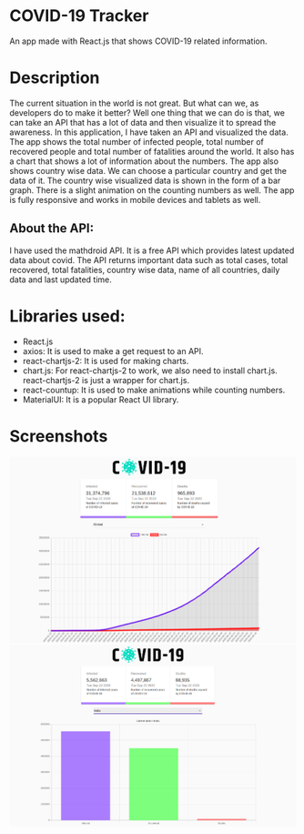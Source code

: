 # COVID-19 Tracker

An app made with React.js that shows COVID-19 related information.

# Description

The current situation in the world is not great. But what can we, as developers do to make it better? Well one thing that we can do is that, we can take an API that has a lot of data and then visualize it to spread the awareness. In this application, I have taken an API and visualized the data. The app shows the total number of infected people, total number of recovered people and total number of fatalities around the world. It also has a chart that shows a lot of information about the numbers. The app also shows country wise data. We can choose a particular country and get the data of it. The country wise visualized data is shown in the form of a bar graph. There is a slight animation on the counting numbers as well. The app is fully responsive and works in mobile devices and tablets as well.
## About the API:
I have used the mathdroid API. It is a free API which provides latest updated data about covid. The API returns important data such as total cases, total recovered, total fatalities, country wise data, name of all countries, daily data and last updated time.

# Libraries used:
* React.js
* axios: It is used to make a get request to an API.
* react-chartjs-2: It is used for making charts.
* chart.js: For react-chartjs-2 to work, we also need to install chart.js. react-chartjs-2 is just a wrapper for chart.js.
* react-countup: It is used to make animations while counting numbers.
* MaterialUI: It is a popular React UI library.

# Screenshots

![](https://github.com/keshav2802/COVID-19-Tracker/blob/master/screenshots/ss1.png)
![](https://github.com/keshav2802/COVID-19-Tracker/blob/master/screenshots/ss2.png)
